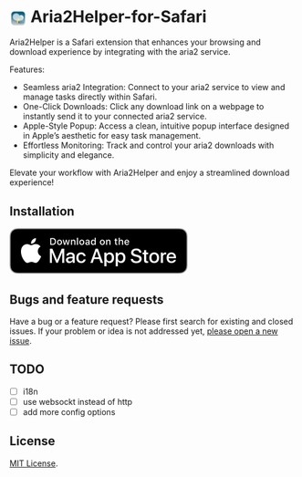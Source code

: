 # <img src="https://github.com/wxmvv/Aira2Helper-for-Safari/raw/main/Aira2Helper%20Extension/Resources/images/icon-256.png" width="30" height="30" align="center" /> Aria2Helper-for-Safari

Aria2Helper is a Safari extension that enhances your browsing and download experience by integrating with the aria2 service.

Features:

-   Seamless aria2 Integration: Connect to your aria2 service to view and manage tasks directly within Safari.
-   One-Click Downloads: Click any download link on a webpage to instantly send it to your connected aria2 service.
-   Apple-Style Popup: Access a clean, intuitive popup interface designed in Apple’s aesthetic for easy task management.
-   Effortless Monitoring: Track and control your aria2 downloads with simplicity and elegance.

Elevate your workflow with Aria2Helper and enjoy a streamlined download experience!

## Installation

[![Download on the Mac App Store](https://raw.githubusercontent.com/wxmvv/Aira2Helper-for-Safari/refs/heads/main/Aira2Helper%20Extension/Download_on_the_Mac_App_Store_Badge_US-UK_RGB_blk_092917.svg)](https://apps.apple.com/us/app/aria2helper/id6742623503#?platform=mac)

## Bugs and feature requests

Have a bug or a feature request? Please first search for existing and closed issues. If your problem or idea is not
addressed yet, [please open a new issue](https://github.com/wxmvv/Aira2Helper-for-Safari/issues/new).

## TODO

-   [ ] i18n
-   [ ] use websockt instead of http
-   [ ] add more config options

## License

[MIT License](https://github.com/wxmvv/Aira2Helper-for-Safari/blob/main/LICENSE).
